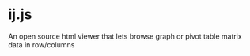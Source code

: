# ij.js
An open source html viewer that lets browse graph or pivot table matrix data in row/columns
